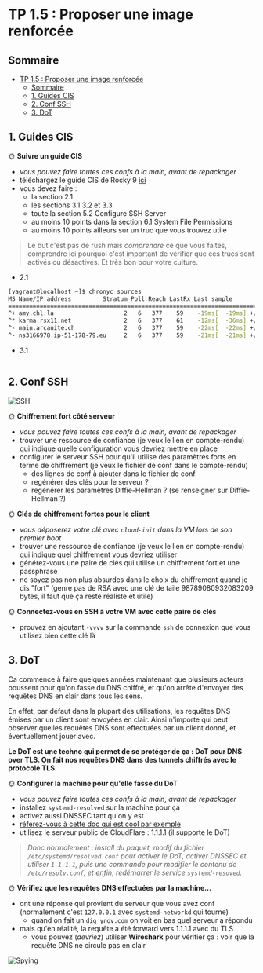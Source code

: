 # TP 1.5 : Proposer une image renforcée

## Sommaire

- [TP 1.5 : Proposer une image renforcée](#tp-15--proposer-une-image-renforcée)
  - [Sommaire](#sommaire)
  - [1. Guides CIS](#1-guides-cis)
  - [2. Conf SSH](#2-conf-ssh)
  - [3. DoT](#3-dot)

## 1. Guides CIS

🌞 **Suivre un guide CIS**

- *vous pouvez faire toutes ces confs à la main, avant de repackager*
- téléchargez le guide CIS de Rocky 9 [ici](https://downloads.cisecurity.org/#/)
- vous devez faire :
  - la section 2.1
  - les sections 3.1 3.2 et 3.3
  - toute la section 5.2 Configure SSH Server
  - au moins 10 points dans la section 6.1 System File Permissions
  - au moins 10 points ailleurs sur un truc que vous trouvez utile

> Le but c'est pas de rush mais *comprendre* ce que vous faites, comprendre ici pourquoi c'est important de vérifier que ces trucs sont activés ou désactivés. Et très bon pour votre culture.

- 2.1
```bash
[vagrant@localhost ~]$ chronyc sources
MS Name/IP address         Stratum Poll Reach LastRx Last sample               
===============================================================================
^+ amy.chl.la                    2   6   377    59    -19ms[  -19ms] +/-   20ms
^* karma.rsx11.net               2   6   377    61    -12ms[  -36ms] +/-   22ms
^- main.arcanite.ch              2   6   377    59    -22ms[  -22ms] +/-   54ms
^- ns3166978.ip-51-178-79.eu     2   6   377    59    -21ms[  -21ms] +/-   56ms
```

- 3.1
```bash

```

## 2. Conf SSH

![SSH](./img/ssh.jpg)

🌞 **Chiffrement fort côté serveur**

- *vous pouvez faire toutes ces confs à la main, avant de repackager*
- trouver une ressource de confiance (je veux le lien en compte-rendu) qui indique quelle configuration vous devriez mettre en place
- configurer le serveur SSH pour qu'il utilise des paramètres forts en terme de chiffrement (je veux le fichier de conf dans le compte-rendu)
  - des lignes de conf à ajouter dans le fichier de conf
  - regénérer des clés pour le serveur ?
  - regénérer les paramètres Diffie-Hellman ? (se renseigner sur Diffie-Hellman ?)

🌞 **Clés de chiffrement fortes pour le client**

- *vous déposerez votre clé avec `cloud-init` dans la VM lors de son premier boot*
- trouver une ressource de confiance (je veux le lien en compte-rendu) qui indique quel chiffrement vous devriez utiliser
- générez-vous une paire de clés qui utilise un chiffrement fort et une passphrase
- ne soyez pas non plus absurdes dans le choix du chiffrement quand je dis "fort" (genre pas de RSA avec une clé de taile 98789080932083209 bytes, il faut que ça reste réaliste et utile)

🌞 **Connectez-vous en SSH à votre VM avec cette paire de clés**

- prouvez en ajoutant `-vvvv` sur la commande `ssh` de connexion que vous utilisez bien cette clé là

## 3. DoT

Ca commence à faire quelques années maintenant que plusieurs acteurs poussent pour qu'on fasse du DNS chiffré, et qu'on arrête d'envoyer des requêtes DNS en clair dans tous les sens.

En effet, par défaut dans la plupart des utilisations, les requêtes DNS émises par un client sont envoyées en clair. Ainsi n'importe qui peut observer quelles requêtes DNS sont effectuées par un client donné, et éventuellement jouer avec.

**Le DoT est une techno qui permet de se protéger de ça : DoT pour DNS over TLS. On fait nos requêtes DNS dans des tunnels chiffrés avec le protocole TLS.**

🌞 **Configurer la machine pour qu'elle fasse du DoT**

- *vous pouvez faire toutes ces confs à la main, avant de repackager*
- installez `systemd-resolved` sur la machine pour ça
- activez aussi DNSSEC tant qu'on y est
- [référez-vous à cette doc qui est cool par exemple](https://wiki.archlinux.org/title/systemd-resolved)
- utilisez le serveur public de CloudFlare : 1.1.1.1 (il supporte le DoT)

> *Donc normalement : install du paquet, modif du fichier `/etc/systemd/resolved.conf` pour activer le DoT, activer DNSSEC et utiliser `1.1.1.1`, puis une commande pour modifier le contenu de `/etc/resolv.conf`, et enfin, redémarrer le service `systemd-resoved`.*

🌞 **Vérifiez que les requêtes DNS effectuées par la machine...**

- ont une réponse qui provient du serveur que vous avez conf (normalement c'est `127.0.0.1` avec `systemd-networkd` qui tourne)
  - quand on fait un `dig ynov.com` on voit en bas quel serveur a répondu
- mais qu'en réalité, la requête a été forward vers 1.1.1.1 avec du TLS
  - vous pouvez (*devriez*) utiliser **Wireshark** pour vérifier ça : voir que la requête DNS ne circule pas en clair

![Spying](./img/spy.png)